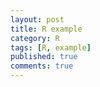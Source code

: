 ```yaml
---
layout: post
title: R example
category: R
tags: [R, example]
published: true
comments: true 
---
```



